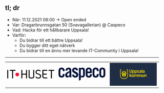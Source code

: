 

## tl; dr

- När: 11.12.2021 08:00 -> Open ended
- Var: Dragarbrunnsgatan 50 (Svavagallerian) @ Caspeco
- Vad: Hacka för ett hållbarare Uppsala!
- Varför: 
  - Du bidrar till ett bättre Uppsala!
  - Du bygger ditt eget nätverk 
  - Du bidrar till en ännu mer levande IT-Community i Uppsala!




***
<div id="footer">
  <table id="sponsor-table">
    <tr>
      <td><a href="https://www.it-huset.se"><img src="assets/images/IT_HUSET_logo.jpg" alt="drawing" width="200"/></a></td>
      <td><a href="https://www.caspeco.se"><img src="assets/images/Caspeco-logotype.svg" alt="drawing" width="200"/></a></td>
      <td><a href="https://www.uppsala.se"><img src="assets/images/kommun_logo.png" alt="drawing" width="200"/></a></td>
    </tr>
  </table>
</div>
